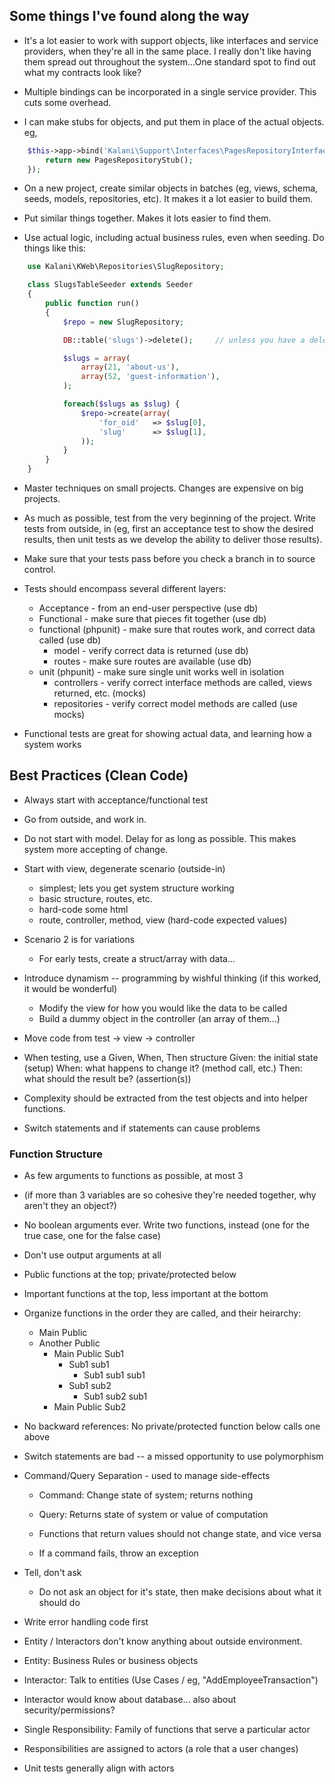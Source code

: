 Some things I've found along the way
----------------------------------------

* It's a lot easier to work with support objects, like interfaces and service providers, when they're all in the same place. I really don't like having them spread out throughout the system...One standard spot to find out what my contracts look like?

* Multiple bindings can be incorporated in a single service provider. This cuts some overhead.

* I can make stubs for objects, and put them in place of the actual objects. eg,

```php
    $this->app->bind('Kalani\Support\Interfaces\PagesRepositoryInterface', function() {
        return new PagesRepositoryStub();
    });
```

* On a new project, create similar objects in batches (eg, views, schema, seeds, models, repositories, etc). It makes it a lot easier to build them.

* Put similar things together. Makes it lots easier to find them.

* Use actual logic, including actual business rules, even when seeding. Do things like this:

```php
    use Kalani\KWeb\Repositories\SlugRepository;

    class SlugsTableSeeder extends Seeder 
    {
        public function run()
        {
            $repo = new SlugRepository;

            DB::table('slugs')->delete();     // unless you have a deleteAll method in your repo

            $slugs = array(
                array(21, 'about-us'),
                array(52, 'guest-information'),    
            );

            foreach($slugs as $slug) {
                $repo->create(array(
                    'for_oid'   => $slug[0],
                    'slug'      => $slug[1],
                ));
            }
        }
    }
```

* Master techniques on small projects. Changes are expensive on big projects.

* As much as possible, test from the very beginning of the project. Write tests from outside, in (eg, first an acceptance test to show the desired results, then unit tests as we develop the ability to deliver those results).

* Make sure that your tests pass before you check a branch in to source control.

* Tests should encompass several different layers:

    * Acceptance - from an end-user perspective  (use db)
    * Functional - make sure that pieces fit together  (use db)
    * functional (phpunit) - make sure that routes work, and correct data called  (use db)
        * model - verify correct data is returned (use db)
        * routes - make sure routes are available (use db)
    * unit (phpunit) - make sure single unit works well in isolation
        * controllers - verify correct interface methods are called, views returned, etc. (mocks)
        * repositories - verify correct model methods are called  (use mocks)

* Functional tests are great for showing actual data, and learning how a system works



Best Practices  (Clean Code)
-------------------------------

* Always start with acceptance/functional test
* Go from outside, and work in.

* Do not start with model. Delay for as long as possible.
  This makes system more accepting of change.
* Start with view, degenerate scenario (outside-in)
  * simplest; lets you get system structure working
  * basic structure, routes, etc.
  * hard-code some html
  * route, controller, method, view (hard-code expected values)
* Scenario 2 is for variations
  * For early tests, create a struct/array with data...
* Introduce dynamism -- programming by wishful thinking
  (if this worked, it would be wonderful)
  * Modify the view for how you would like the data to be called
  * Build a dummy object in the controller (an array of them...)
* Move code from test -> view -> controller

* When testing, use a Given, When, Then structure
    Given: the initial state            (setup)
    When:  what happens to change it?   (method call, etc.)
    Then:  what should the result be?   (assertion(s))

* Complexity should be extracted from the test objects and into helper functions.

* Switch statements and if statements can cause problems

### Function Structure

* As few arguments to functions as possible, at most 3
* (if more than 3 variables are so cohesive they're needed together, why aren't they an object?)
* No boolean arguments ever. Write two functions, instead
  (one for the true case, one for the false case)
* Don't use output arguments at all

* Public functions at the top; private/protected below
* Important functions at the top, less important at the bottom

* Organize functions in the order they are called, and their heirarchy:
  * Main Public
  * Another Public
    * Main Public Sub1
      * Sub1 sub1 
        * Sub1 sub1 sub1
      * Sub1 sub2
        * Sub1 sub2 sub1
    * Main Public Sub2

* No backward references: No private/protected function below calls one above

* Switch statements are bad -- a missed opportunity to use polymorphism

* Command/Query Separation - used to manage side-effects
  * Command: Change state of system; returns nothing
  * Query:   Returns state of system or value of computation

  * Functions that return values should not change state, and vice versa
  * If a command fails, throw an exception

* Tell, don't ask
  * Do not ask an object for it's state, then make decisions about what it should do

* Write error handling code first

* Entity / Interactors don't know anything about outside environment.
* Entity: Business Rules or business objects
* Interactor: Talk to entities (Use Cases / eg, "AddEmployeeTransaction")
* Interactor would know about database... also about security/permissions?

* Single Responsibility: Family of functions that serve a particular actor
* Responsibilities are assigned to actors (a role that a user changes)
* Unit tests generally align with actors
